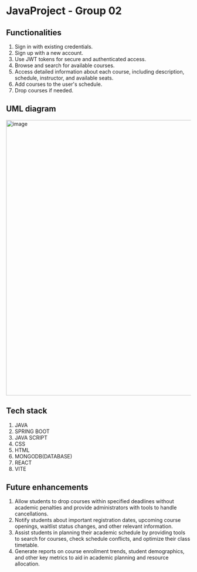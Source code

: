 # JavaProject - Group 02

## Functionalities
1. Sign in with existing credentials.
2. Sign up with a new account.
3. Use JWT tokens for secure and authenticated access.
4. Browse and search for available courses.
5. Access detailed information about each course, including description, schedule, instructor, and available seats.
6. Add courses to the user's schedule.
7. Drop courses if needed.

## UML diagram

<img width="749" alt="image" src="https://github.com/shyam2520/JavaProject/assets/98431766/ffc1bf05-71ab-4fa1-a1f6-f49504a13a8a">

## Tech stack
1. JAVA
2. SPRING BOOT
3. JAVA SCRIPT
4. CSS
5. HTML
6. MONGODB(DATABASE)
7. REACT
8. VITE

## Future enhancements
1. Allow students to drop courses within specified deadlines without academic penalties and provide administrators with tools to handle cancellations.
2. Notify students about important registration dates, upcoming course openings, waitlist status changes, and other relevant information.
3. Assist students in planning their academic schedule by providing tools to search for courses, check schedule conflicts, and optimize their class timetable.
4. Generate reports on course enrollment trends, student demographics, and other key metrics to aid in academic planning and resource allocation.



